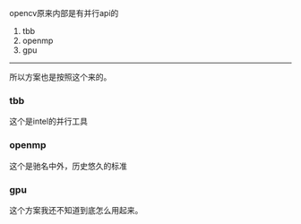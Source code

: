 opencv原来内部是有并行api的

1. tbb
2. openmp
3. gpu

--- 

所以方案也是按照这个来的。

### tbb 

这个是intel的并行工具

### openmp
这个是驰名中外，历史悠久的标准

### gpu
这个方案我还不知道到底怎么用起来。
